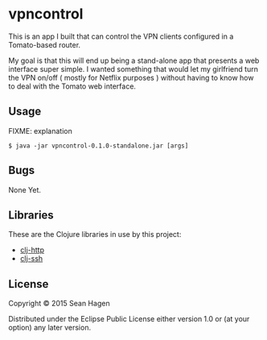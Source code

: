 # vpncontrol

This is an app I built that can control the VPN clients configured in a Tomato-based router.

My goal is that this will end up being a stand-alone app that presents a web interface super simple. I wanted something that would let my girlfriend turn the VPN on/off ( mostly for Netflix purposes ) without having to know how to deal with the Tomato web interface.

## Usage

FIXME: explanation

    $ java -jar vpncontrol-0.1.0-standalone.jar [args]

## Bugs

None Yet.

## Libraries

These are the Clojure libraries in use by this project:

- [clj-http](https://github.com/dakrone/clj-http)
- [clj-ssh](https://github.com/hugoduncan/clj-ssh)

## License

Copyright © 2015 Sean Hagen

Distributed under the Eclipse Public License either version 1.0 or (at
your option) any later version.
